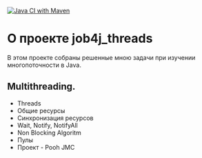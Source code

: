 [![Java CI with Maven](https://github.com/Quertte/job4j_threads/actions/workflows/maven.yml/badge.svg)](https://github.com/Quertte/job4j_threads/actions/workflows/maven.yml)


# О проекте job4j_threads

В этом проекте собраны решенные мною задачи при изучении многопоточности в Java.

## Multithreading.

- Threads
- Общие ресурсы
- Синхронизация ресурсов
- Wait, Notify, NotifyAll
- Non Blocking Algoritm
- Пулы
- Проект - Pooh JMC